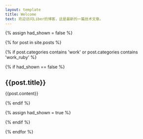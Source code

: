 ```yaml
---
layout: template
title: Welcome
text: 欢迎访问Liber的博客，这是最新的一篇技术文章。
---
```

{% assign had_shown = false %}

{% for post in site.posts %}

{% if post.categories contains 'work' or post.categories contains 'work_ruby' %}

{% if had_shown == false %}

<h2 style="margin-bottom: 10px;"> {{post.title}} </h2>

{{post.content}}

{% endif %}

{% assign had_shown = true %}

{% endif %}

{% endfor %}
